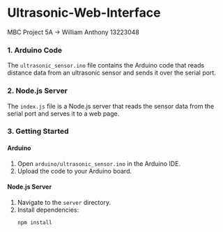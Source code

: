 # Ultrasonic-Web-Interface
MBC Project 5A -> William Anthony 13223048


### 1. Arduino Code

The `ultrasonic_sensor.ino` file contains the Arduino code that reads distance data from an ultrasonic sensor and sends it over the serial port.

### 2. Node.js Server

The `index.js` file is a Node.js server that reads the sensor data from the serial port and serves it to a web page.

### 3. Getting Started

#### Arduino

1. Open `arduino/ultrasonic_sensor.ino` in the Arduino IDE.
2. Upload the code to your Arduino board.

#### Node.js Server

1. Navigate to the `server` directory.
2. Install dependencies:
   ```bash
   npm install
